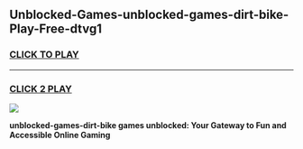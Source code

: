 
## Unblocked-Games-unblocked-games-dirt-bike-Play-Free-dtvg1
<h3>
<a href="https://premium76.site?title=unblocked-games-dirt-bike&ref=21A">CLICK TO PLAY</a></h3>
<hr>

<h3>
<a href="https://premium76.site?title=unblocked-games-dirt-bike&ref=21A">CLICK 2 PLAY</a>
  
</h3>

<a href="https://premium76.site?title=unblocked-games-dirt-bike&ref=21A"><img src="https://clearcache.store/games.png"></a>


**unblocked-games-dirt-bike games unblocked: Your Gateway to Fun and Accessible Online Gaming**
